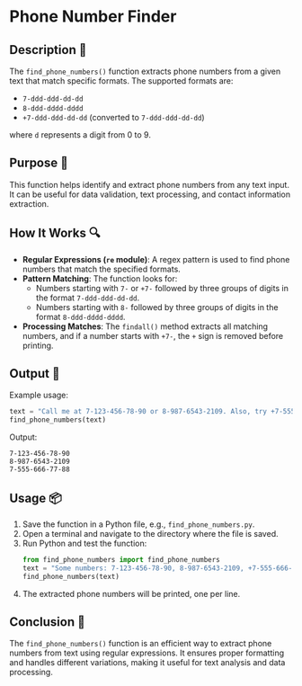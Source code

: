 # Phone Number Finder

## Description 📝

The `find_phone_numbers()` function extracts phone numbers from a given text that match specific formats. The supported formats are:

-   `7-ddd-ddd-dd-dd`
-   `8-ddd-dddd-dddd`
-   `+7-ddd-ddd-dd-dd` (converted to `7-ddd-ddd-dd-dd`)

where `d` represents a digit from 0 to 9.

## Purpose 🎯

This function helps identify and extract phone numbers from any text input.
It can be useful for data validation, text processing, and contact information extraction.

## How It Works 🔍

-   **Regular Expressions (`re` module)**: A regex pattern is used to find phone numbers that match the specified formats.
-   **Pattern Matching**: The function looks for:
    -   Numbers starting with `7-` or `+7-` followed by three groups of digits in the format `7-ddd-ddd-dd-dd`.
    -   Numbers starting with `8-` followed by three groups of digits in the format `8-ddd-dddd-dddd`.
-   **Processing Matches**: The `findall()` method extracts all matching numbers, and if a number starts with `+7-`, the `+` sign is removed before printing.

## Output 📜

Example usage:

```python
text = "Call me at 7-123-456-78-90 or 8-987-6543-2109. Also, try +7-555-666-77-88."
find_phone_numbers(text)
```

Output:

```
7-123-456-78-90
8-987-6543-2109
7-555-666-77-88
```

## Usage 📦

1. Save the function in a Python file, e.g., `find_phone_numbers.py`.
2. Open a terminal and navigate to the directory where the file is saved.
3. Run Python and test the function:
    ```python
    from find_phone_numbers import find_phone_numbers
    text = "Some numbers: 7-123-456-78-90, 8-987-6543-2109, +7-555-666-77-88."
    find_phone_numbers(text)
    ```
4. The extracted phone numbers will be printed, one per line.

## Conclusion 🚀

The `find_phone_numbers()` function is an efficient way to extract phone numbers from text using regular expressions.
It ensures proper formatting and handles different variations, making it useful for text analysis and data processing.
